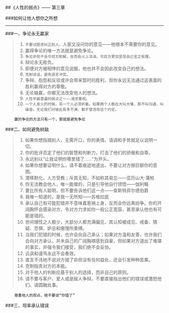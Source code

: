 ##《人性的弱点》—— 第三章

###如何让他人想你之所想

-------

###一、争论永无赢家

>1. `不要试图求纠正别人。`人家又没问你的意见——他根本不需要你的意见。
>2. 赢得争论的唯一方法就是避免争论。
>3. `争论非但不会令双方和解，反而会火上浇油，令双方更加坚信自己言之有理。`
>4. 辩论永无胜负。
>5. 即便对方被相悖的意见说服，他也并不会因此改变自己的想法。
>6. `克制说话，避免语言冲突。`
>7. 争辩、抱怨和反驳或许会带来暂时的胜利，但你永远无法通过这表面的胜利赢得对方的尊敬。
>8. 无论输赢，你都无法改变他人的想法。
>9. `人性中最普遍的弱点之一——渴求重视。`
>10. `一个人发火的时候，另一个人必须听着。如果两个人都在大叫大嚷，那不叫沟通，叫噪音。无论我们对彼此有多不满，都不曾违背这个约定。`

        赢的争论的方法只有一个，那就是避免争论
        
        
###二、如何避免树敌

>1. 如果你想指摘别人，无需开口，你的表情、语调和手势就足以说明一切。
>2. 你的批评否定了他们的智慧和判断力，打击了他们的骄傲和自尊。
>3. 永远别以“让我证明你哪里错了……”为开头。
>4. 如果你想要证明什么，请不着痕迹地道出，不要让对方擦巨额你的意图。
>5. 潜移默化，人方受教；斥其无知，不如称其易忘——亚历山大·蒲柏
>6. 你无法教会他人，唯一能做的，只是引导他自行领悟——伽利略
>7. 要比所有人聪明，但不要告诉他们这一点——查斯特菲尔德伯爵
>8. 我唯一知道的，是我一无所知——苏格拉底
>9. 承认自己有可能犯错并不意味着惹祸上身，反而会你远离纷争。你的开阔胸怀会感染对方，令对方力求如你一般公正宽容，甚至承认他也有可能是错的。
>10. 世间理性之人极少，大部分人都充满偏见，其认知被成见、戒备、猜疑、恐惧、妒忌和傲慢所束缚。
>11. 当我们犯错的时候，也许会向自己承认；如果对方温和友善，也许我们会向对方承认，并未自己的广阔胸襟感到自豪，但如果对方道出了难堪的事实，并强令我们接受，我们绝不会妥协。
>12. 讥讽和谩骂永远不会奏效。
>13. 直言不讳地不说对方错了非但没有任何益处，还会引发种种恶果。
>14. 克制指责对方的本能。
>15. 对于他人的判断应基于别人的选择，而非自己的原则。
>16. 请不要与客户、爱人或是敌人争辩。不要直接指出他们的错误或激怒他们。请圆融处事。

        尊重他人的观点，绝不要说“你错了”
        
###三、坦率承认错误